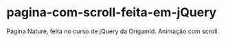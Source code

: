 # pagina-com-scroll-feita-em-jQuery
Página Nature, feita no curso de jQuery da Origamid. Animação com scroll.

